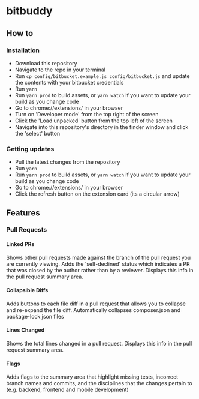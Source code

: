 # bitbuddy


## How to

### Installation

* Download this repository
* Navigate to the repo in your terminal
* Run `cp config/bitbucket.example.js config/bitbucket.js` and update the contents with your bitbucket credentials
* Run `yarn`
* Run `yarn prod` to build assets, or `yarn watch` if you want to update your build as you change code
* Go to chrome://extensions/ in your browser
* Turn on 'Developer mode' from the top right of the screen
* Click the 'Load unpacked' button from the top left of the screen
* Navigate into this repository's directory in the finder window and click the 'select' button


### Getting updates

* Pull the latest changes from the repository
* Run `yarn`
* Run `yarn prod` to build assets, or `yarn watch` if you want to update your build as you change code
* Go to chrome://extensions/ in your browser
* Click the refresh button on the extension card (its a circular arrow)


## Features

### Pull Requests

#### Linked PRs
Shows other pull requests made against the branch of the pull request you are currently viewing. Adds the 'self-declined' status which indicates a PR that was closed by the author rather than by a reviewer. Displays this info in the pull request summary area.

#### Collapsible Diffs
Adds buttons to each file diff in a pull request that allows you to collapse and re-expand the file diff. Automatically collapses composer.json and package-lock.json files

#### Lines Changed
Shows the total lines changed in a pull request. Displays this info in the pull request summary area.

#### Flags
Adds flags to the summary area that highlight missing tests, incorrect branch names and commits, and the disciplines that the changes pertain to (e.g. backend, frontend and mobile development)

